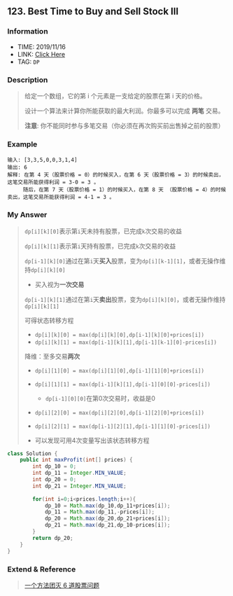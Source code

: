 ## 123. Best Time to Buy and Sell Stock III

### Information

* TIME: 2019/11/16
* LINK: [Click Here]( https://leetcode-cn.com/problems/best-time-to-buy-and-sell-stock-iii/ )
* TAG: `DP`

### Description

> 给定一个数组，它的第 i 个元素是一支给定的股票在第 i 天的价格。
>
> 设计一个算法来计算你所能获取的最大利润。你最多可以完成 **两笔** 交易。
>
> **注意**: 你不能同时参与多笔交易（你必须在再次购买前出售掉之前的股票）

### Example

```text
输入: [3,3,5,0,0,3,1,4]
输出: 6
解释: 在第 4 天（股票价格 = 0）的时候买入，在第 6 天（股票价格 = 3）的时候卖出，这笔交易所能获得利润 = 3-0 = 3 。
     随后，在第 7 天（股票价格 = 1）的时候买入，在第 8 天 （股票价格 = 4）的时候卖出，这笔交易所能获得利润 = 4-1 = 3 。
```

### My Answer

> `dp[i][k][0]`表示第`i`天未持有股票，已完成`k`次交易的收益
>
> `dp[i][k][1]`表示第`i`天持有股票，已完成`k`次交易的收益
>
> `dp[i-1][k][0]`通过在第`i`天**买入**股票，变为`dp[i][k-1][1]`，或者无操作维持`dp[i][k][0]`
>
> * 买入视为**一次交易**
>
> `dp[i-1][k][1]`通过在第`i`天**卖出**股票，变为`dp[i][k][0]`，或者无操作维持`dp[i][k][1]`
>
> 可得状态转移方程
>
> * `dp[i][k][0] = max(dp[i][k][0],dp[i-1][k][0]+prices[i])`
> * `dp[i][k][1] = max(dp[i-1][k][1],dp[i-1][k-1][0]-prices[i])`
>
> 降维：至多交易**两次**
>
> * `dp[i][1][0] = max(dp[i][1][0],dp[i-1][1][0]+prices[i])`
> * `dp[i][1][1] = max(dp[i-1][k][1],dp[i-1][0][0]-prices[i])`
>   * `dp[i-1][0][0]`在第0次交易时，收益是0
> * `dp[i][2][0] = max(dp[i][2][0],dp[i-1][2][0]+prices[i])`
> * `dp[i][2][1] = max(dp[i-1][2][1],dp[i-1][1][0]-prices[i])`
>
> * 可以发现可用4次变量写出该状态转移方程

```java
class Solution {
    public int maxProfit(int[] prices) {
        int dp_10 = 0;
        int dp_11 = Integer.MIN_VALUE;
        int dp_20 = 0;
        int dp_21 = Integer.MIN_VALUE;
        
        for(int i=0;i<prices.length;i++){
            dp_10 = Math.max(dp_10,dp_11+prices[i]);
            dp_11 = Math.max(dp_11,-prices[i]);
            dp_20 = Math.max(dp_20,dp_21+prices[i]);
            dp_21 = Math.max(dp_21,dp_10-prices[i]);
        }
        return dp_20;
    }
}
```

### Extend & Reference

>  [一个方法团灭 6 道股票问题](https://leetcode-cn.com/problems/best-time-to-buy-and-sell-stock-with-cooldown/solution/yi-ge-fang-fa-tuan-mie-6-dao-gu-piao-wen-ti-by-lab/) 

